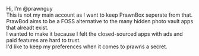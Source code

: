Hi, I’m @prawnguy  
This is not my main account as I want to keep PrawnBox seperate from that.  
PrawBod aims to be a FOSS alternative to the many hidden photo vault apps that alreadt exist.  
I wanted to make it because I felt the closed-sourced apps with ads and paid features are hard to trust.  
I'd like to keep my preferences when it comes to prawns a secret.  
